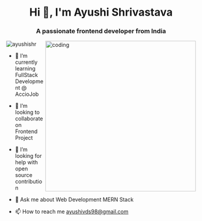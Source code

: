 <h1 align="center">Hi 👋, I'm Ayushi Shrivastava</h1>
<h3 align="center">A passionate frontend developer from India</h3>
<img align ="right" alt="coding"width="400"src="https://user-images.githubusercontent.com/45157446/161337980-87a1b2e4-99ea-4fc8-ab1e-faa61357b40d.gif"
<p align="left"> <img src="https://komarev.com/ghpvc/?username=ayushishr&label=Profile%20views&color=0e75b6&style=flat" alt="ayushishr" /> </p>

- 🌱 I’m currently learning FullStack Development @ AccioJob</br>

- 👯 I’m looking to collaborate on Frontend Project</br>

- 🤝 I’m looking for help with open source contribution</br>

- 💬 Ask me about Web Development MERN Stack</br>

- 📫 How to reach me ayushivds98@gmail.com</br>
